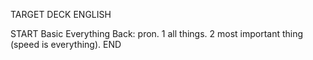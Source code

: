 TARGET DECK
ENGLISH

START
Basic
Everything
Back: pron. 1 all things. 2 most important thing (speed is everything).
END
